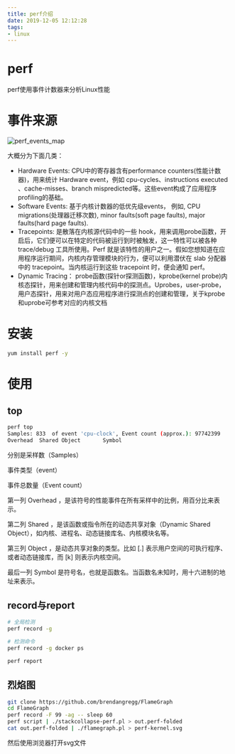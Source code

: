 ```yaml
---
title: perf介绍
date: 2019-12-05 12:12:28
tags:
- linux
---
```


# perf

perf使用事件计数器来分析Linux性能

<!--more-->

# 事件来源

![perf_events_map](https://qiniu.li-rui.top/perf_events_map.png)

大概分为下面几类：

- Hardware Events: CPU中的寄存器含有performance counters(性能计数器)，用来统计 Hardware event，例如 cpu-cycles、instructions executed 、cache-misses、branch mispredicted等。这些event构成了应用程序profiling的基础。
- Software Events: 基于内核计数器的低优先级events， 例如, CPU migrations(处理器迁移次数), minor faults(soft page faults), major faults(hard page faults).
- Tracepoints: 是散落在内核源代码中的一些 hook，用来调用probe函数，开启后，它们便可以在特定的代码被运行到时被触发，这一特性可以被各种 trace/debug 工具所使用。Perf 就是该特性的用户之一。假如您想知道在应用程序运行期间，内核内存管理模块的行为，便可以利用潜伏在 slab 分配器中的 tracepoint。当内核运行到这些 tracepoint 时，便会通知 perf。
- Dynamic Tracing： probe函数(探针or探测函数)，kprobe(kernel probe)内核态探针，用来创建和管理内核代码中的探测点。Uprobes，user-probe，用户态探针，用来对用户态应用程序进行探测点的创建和管理，关于kprobe和uprobe可参考对应的内核文档

# 安装

```bash
yum install perf -y
```

# 使用

## top

```bash
perf top
Samples: 833  of event 'cpu-clock', Event count (approx.): 97742399
Overhead  Shared Object       Symbol
```

分别是采样数（Samples）

事件类型（event）

事件总数量（Event count）

第一列 Overhead ，是该符号的性能事件在所有采样中的比例，用百分比来表示。

第二列 Shared ，是该函数或指令所在的动态共享对象（Dynamic Shared Object），如内核、进程名、动态链接库名、内核模块名等。

第三列 Object ，是动态共享对象的类型。比如 [.] 表示用户空间的可执行程序、或者动态链接库，而 [k] 则表示内核空间。

最后一列 Symbol 是符号名，也就是函数名。当函数名未知时，用十六进制的地址来表示。

## record与report

```bash
# 全局检测
perf record -g 

# 检测命令
perf record -g docker ps

perf report
```

## 烈焰图

```bash
git clone https://github.com/brendangregg/FlameGraph
cd FlameGraph
perf record -F 99 -ag -- sleep 60
perf script | ./stackcollapse-perf.pl > out.perf-folded
cat out.perf-folded | ./flamegraph.pl > perf-kernel.svg
```

然后使用浏览器打开svg文件

